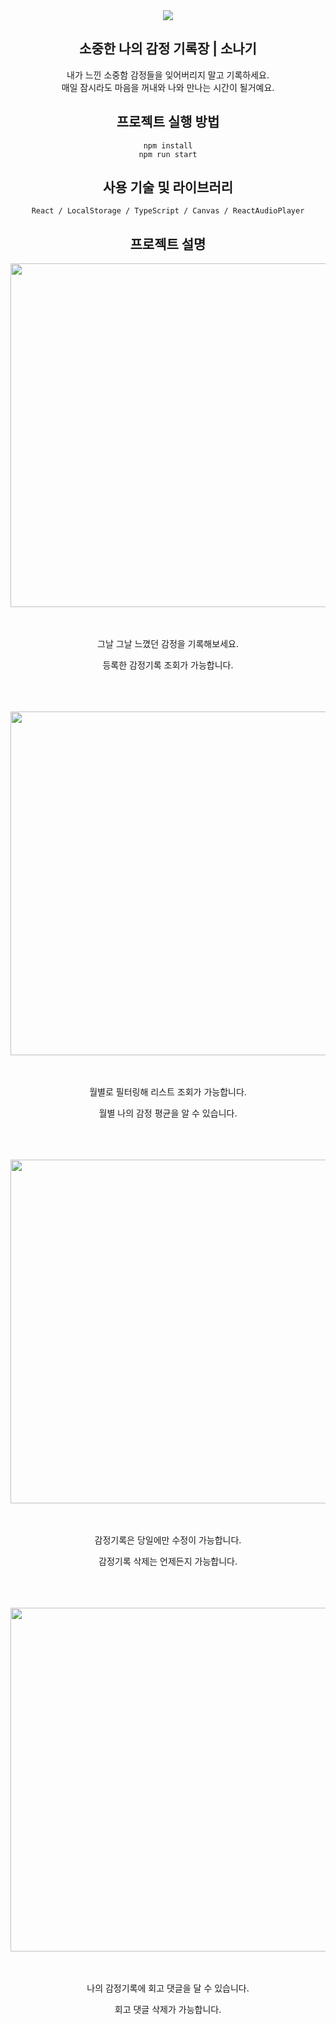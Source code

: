 <div align="center">

<img src="https://user-images.githubusercontent.com/94429667/211339204-890b4da5-0d47-498b-958e-899cc9ba6033.gif">


<h2>소중한 나의 감정 기록장 | 소나기</h2>
내가 느낀 소중함 감정들을 잊어버리지 말고 기록하세요.</br>
매일 잠시라도 마음을 꺼내와 나와 만나는 시간이 될거예요.

## 프로젝트 실행 방법

```
npm install
npm run start
```

## 사용 기술 및 라이브러리

```
React / LocalStorage / TypeScript / Canvas / ReactAudioPlayer
```

## 프로젝트 설명

<img src="https://user-images.githubusercontent.com/94429667/211196022-6d0b48f7-7fb3-425b-a8ec-4fb6929d96b3.gif" width="550px"/>


</br>
</br>
</br>
<p>그날 그날 느꼈던 감정을 기록해보세요.</p>
<p>등록한 감정기록 조회가 가능합니다.</P>

</br>
</br>
</br>

<img src="https://user-images.githubusercontent.com/94429667/211196082-ca94d5e5-b37c-4dda-9239-2b01ba5ecb05.gif" width="550px"/>


</br>
</br>
</br>

<p>월별로 필터링해 리스트 조회가 가능합니다.</p>
<p>월별 나의 감정 평균을 알 수 있습니다.</p>


</br>
</br>
</br>


<img src="https://user-images.githubusercontent.com/94429667/211196186-fd29ecfe-3d89-4798-9a34-7e499c6555bd.gif" width="550px"/>

</br>
</br>
</br>

<p>감정기록은 당일에만 수정이 가능합니다.</P>
<p>감정기록 삭제는 언제든지 가능합니다.</P>

</br>
</br>
</br>


<img src="https://user-images.githubusercontent.com/94429667/211196191-a8729c6a-3dff-45f9-be07-0df7cce5fa97.gif" width="550px"/>

</br>
</br>
</br>
<p>나의 감정기록에 회고 댓글을 달 수 있습니다.</p>
<p>회고 댓글 삭제가 가능합니다.</p>
</br>
</br>
</br>


